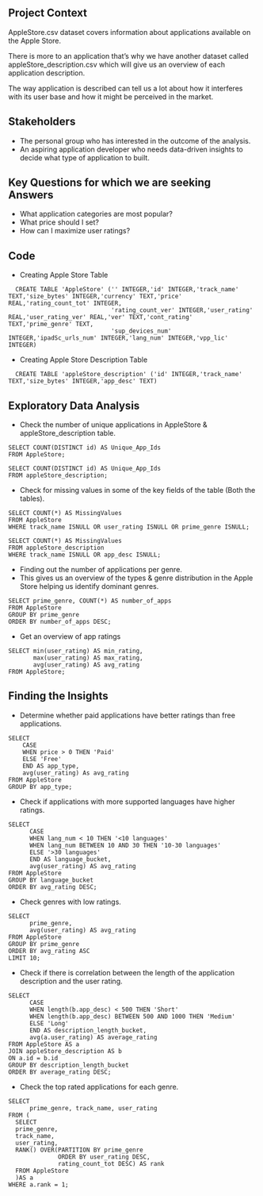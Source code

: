 ## Project Context

AppleStore.csv dataset covers information about applications available on the Apple Store.

There is more to an application that’s why we have another dataset called appleStore_description.csv which will give us an overview of each application description.

The way application is described can tell us a lot about how it interferes with its user base and how it might be perceived in the market.


## Stakeholders

- The personal group who has interested in the outcome of the analysis.
- An aspiring application developer who needs data-driven insights to decide what type of application to built.


## Key Questions for which we are seeking Answers

- What application categories are most popular?
- What price should I set?
- How can I maximize user ratings?


## Code

- Creating Apple Store Table
```
  CREATE TABLE 'AppleStore' ('' INTEGER,'id' INTEGER,'track_name' TEXT,'size_bytes' INTEGER,'currency' TEXT,'price' REAL,'rating_count_tot' INTEGER,
                             'rating_count_ver' INTEGER,'user_rating' REAL,'user_rating_ver' REAL,'ver' TEXT,'cont_rating' TEXT,'prime_genre' TEXT,
                             'sup_devices_num' INTEGER,'ipadSc_urls_num' INTEGER,'lang_num' INTEGER,'vpp_lic' INTEGER)
```
- Creating Apple Store Description Table
```
  CREATE TABLE 'appleStore_description' ('id' INTEGER,'track_name' TEXT,'size_bytes' INTEGER,'app_desc' TEXT)
```

## Exploratory Data Analysis

- Check the number of unique applications in AppleStore & appleStore_description table.
```
SELECT COUNT(DISTINCT id) AS Unique_App_Ids
FROM AppleStore;

SELECT COUNT(DISTINCT id) AS Unique_App_Ids
FROM appleStore_description;
```


- Check for missing values in some of the key fields of the table (Both the tables).
```
SELECT COUNT(*) AS MissingValues
FROM AppleStore
WHERE track_name ISNULL OR user_rating ISNULL OR prime_genre ISNULL;

SELECT COUNT(*) AS MissingValues
FROM appleStore_description
WHERE track_name ISNULL OR app_desc ISNULL;
````


- Finding out the number of applications per genre.
- This gives us an overview of the types & genre distribution in the Apple Store helping us identify dominant genres.
```
SELECT prime_genre, COUNT(*) AS number_of_apps
FROM AppleStore
GROUP BY prime_genre
ORDER BY number_of_apps DESC;
```


- Get an overview of app ratings
```
SELECT min(user_rating) AS min_rating,
       max(user_rating) AS max_rating,
       avg(user_rating) AS avg_rating
FROM AppleStore;
```


## Finding the Insights

- Determine whether paid applications have better ratings than free applications.
```
SELECT 
    CASE
    WHEN price > 0 THEN 'Paid'
    ELSE 'Free'
    END AS app_type,
    avg(user_rating) As avg_rating
FROM AppleStore
GROUP BY app_type;
```


- Check if applications with more supported languages have higher ratings.
```
SELECT
      CASE
      WHEN lang_num < 10 THEN '<10 languages'
      WHEN lang_num BETWEEN 10 AND 30 THEN '10-30 languages'
      ELSE '>30 languages'
      END AS language_bucket,
      avg(user_rating) AS avg_rating
FROM AppleStore
GROUP BY language_bucket
ORDER BY avg_rating DESC;
```


- Check genres with low ratings.
```
SELECT
      prime_genre,
      avg(user_rating) AS avg_rating
FROM AppleStore
GROUP BY prime_genre
ORDER BY avg_rating ASC
LIMIT 10;
```


- Check if there is correlation between the length of the application description and the user rating.
```
SELECT
      CASE
      WHEN length(b.app_desc) < 500 THEN 'Short'
      WHEN length(b.app_desc) BETWEEN 500 AND 1000 THEN 'Medium'
      ELSE 'Long'
      END AS description_length_bucket,
      avg(a.user_rating) AS average_rating
FROM AppleStore AS a
JOIN appleStore_description AS b
ON a.id = b.id
GROUP BY description_length_bucket
ORDER BY average_rating DESC;
```


- Check the top rated applications for each genre.
```
SELECT
      prime_genre, track_name, user_rating
FROM (
  SELECT
  prime_genre,
  track_name,
  user_rating,
  RANK() OVER(PARTITION BY prime_genre
              ORDER BY user_rating DESC,
              rating_count_tot DESC) AS rank
  FROM AppleStore 
  )AS a
WHERE a.rank = 1;
```



















